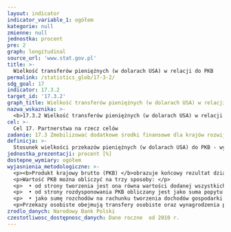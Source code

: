 ```yaml
---
layout: indicator
indicator_variable_1: ogółem
kategorie: null
zmienne: null
jednostka: procent
pre: 2
graph: longitudinal
source_url: 'www.stat.gov.pl'
title: >-
  Wielkość transferów pieniężnych (w dolarach USA) w relacji do PKB
permalink: /statistics_glob/17-3-2/
sdg_goal: 17
indicator: 17.3.2
target_id: '17.3.2'
graph_title: Wielkość transferów pieniężnych (w dolarach USA) w relacji do PKB
nazwa_wskaznika: >-
  <b>17.3.2 Wielkość transferów pieniężnych (w dolarach USA) w relacji do PKB</b>
cel: >-
  Cel 17. Partnerstwa na rzecz celów
zadanie: 17.3 Zmobilizować dodatkowe środki finansowe dla krajów rozwijających się z różnorodnych źródeł
definicja: >-
  Stosunek wielkości przekazów pieniężnych (w dolarach USA) do PKB - wyrażony procentowo.
jednostka_prezentacji: procent [%]
dostepne_wymiary: ogółem
wyjasnienia_metodologiczne: >-
  <p><b>Produkt krajowy brutto (PKB) </b>obrazuje końcowy rezultat działalności wszystkich podmiotów gospodarki narodowej (jednostek będących rezydentami) w danym roku. Szczegółową definicję i metodologię obliczania PKB określa rozporządzenie Parlamentu Europejskiego i Rady (UE) nr 549/2013 z dnia 21 maja 2013 r. w sprawie europejskiego systemu rachunków narodowych i regionalnych w Unii Europejskiej (ESA 2010).</p>
  <p>Wartość PKB można obliczyć na trzy sposoby: </p>
  <p>  • od strony tworzenia jest ona równa wartości dodanej wszystkich sektorów instytucjonalnych lub wszystkich sekcji Polskiej Klasyfikacji Działalności (PKD) krajowych jednostek produkcyjnych powiększonej o podatki od produktów i pomniejszonej o dotacje do produktów, </p>
  <p>  • od strony rozdysponowania PKB obliczany jest jako suma popytu krajowego, tj. spożycia i akumulacji oraz salda wymiany produktów z zagranicą, </p>
  <p>  • jako sumę rozchodów na rachunku tworzenia dochodów gospodarki ogółem (a więc koszty związane z zatrudnieniem, podatki związane z produkcją i importem pomniejszone o dotacje, nadwyżka operacyjna brutto oraz dochód mieszany gospodarki ogółem). </p>
  <p>Przekazy osobiste obejmują transfery osobiste oraz wynagrodzenia pracowników. Transfery osobiste składają się ze wszystkich transferów bieżących w gotówce lub wytworzonych bądź otrzymanych przez gospodarstwa domowe będące rezydentami, czy też gospodarstwa domowe będące nierezydentami. Transfery osobiste zatem zawierają wszystkie transfery bieżące między rezydentami a nierezydentami. Wynagrodzenia pracowników odnoszą się do dochodów z zagranicy, sezonowych lub innych krótkoterminowych pracowników, którzy są zatrudnieni w państwie gdzie są klasyfikowani jako nierezydenci lub rezydenci zatrudnieni w jednostkach nierezydentów. Dane zawierają sumę dwóch składowych, które są zdefiniowane w BPM6: transfery osobiste oraz wynagrodzenia pracowników. Metodologia jest zgodna z wymaganiami BPM6.</p>
zrodlo_danych: Narodowy Bank Polski
czestotliwosc_dostępnosc_danych: Dane roczne  od 2010 r.
---
```

